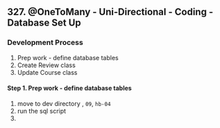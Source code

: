 ## 327. @OneToMany - Uni-Directional - Coding - Database Set Up

### Development Process 
1. Prep work - define database tables 
2. Create Review class 
3. Update Course class 

#### Step 1. Prep work - define database tables 
1. move to dev directory , `09`, `hb-04`
2. run the sql script 
3. 